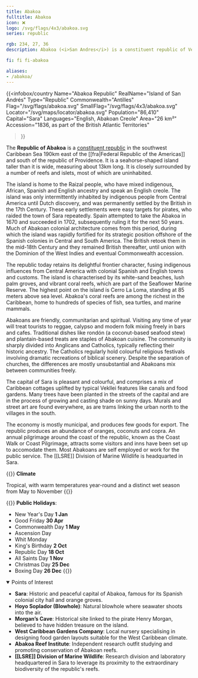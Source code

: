 ```yaml
---
title: Abakoa
fulltitle: Abakoa
icon: ❌
logo: /svg/flags/4x3/abakoa.svg
series: republic

rgb: 234, 27, 36
description: Abakoa (<i>San Andres</i>) is a constituent republic of Vekllei located in the western Caribbean Sea.

fi: fi fi-abakoa

aliases:
- /abakoa/
---
```

{{<infobox/country
     Name="Abakoa Republic"
     RealName="Island of San Andrés"
     Type="Republic"
     Commonwealth="Antilles"
     Flag="/svg/flags/abakoa.svg"
     SmallFlag="/svg/flags/4x3/abakoa.svg"
     Locator="/svg/maps/locator/abakoa.svg"
     Population="86,410"
     Capital="Sara"
     Languages="English, Abakoan Creole"
     Area="26 km²"
     Accession="1836, as part of the British Atlantic Territories"
 >}}

The <span class="fi fi-abakoa"></span> **Republic of Abakoa** is a [constituent republic](/republics/) in the southwest Caribbean Sea 190km east of the [[fra|Federal Republic of the Americas]] and south of the republic of Providence. It is a seahorse-shaped island taller than it is wide, measuring about 13km long. It is closely surrounded by a number of reefs and islets, most of which are uninhabited.

The island is home to the Raizal people, who have mixed indigenous, African, Spanish and English ancestry and speak an English creole. The island was only intermittently inhabited by indigenous people from Central America until Dutch discovery, and was permanently settled by the British in the 17th Century. These early settlements were easy targets for pirates, who raided the town of Sara repeatedly. Spain attempted to take the Abakoa in 1670 and succeeded in 1702, subsequently ruling it for the next 50 years. Much of Abakoan colonial architecture comes from this period, during which the island was rapidly fortified for its strategic position offshore of the Spanish colonies in Central and South America. The British retook them in the mid-18th Century and they remained British thereafter, until union with the Dominion of the West Indies and eventual Commonwealth accession.

The republic today retains its delightful frontier character, fusing indigenous influences from Central America with colonial Spanish and English towns and customs. The island is characterised by its white-sand beaches, lush palm groves, and vibrant coral reefs, which are part of the Seaflower Marine Reserve. The highest point on the island is Cerro La Loma, standing at 85 meters above sea level. Abakoa's coral reefs are among the richest in the Caribbean, home to hundreds of species of fish, sea turtles, and marine mammals.

Abakoans are friendly, communitarian and spiritual. Visiting any time of year will treat tourists to reggae, calypso and modern folk mixing freely in bars and cafes. Traditional dishes like rondón (a coconut-based seafood stew) and plantain-based treats are staples of Abakoan cuisine. The community is sharply divided into Anglicans and Catholics, typically reflecting their historic ancestry. The Catholics regularly hold colourful religious festivals involving dramatic recreations of biblical scenery. Despite the separation of churches, the differences are mostly unsubstantial and Abakoans mix between communities freely.

The capital of Sara is pleasant and colourful, and comprises a mix of Caribbean cottages uplifted by typical Vekllei features like canals and food gardens. Many trees have been planted in the streets of the capital and are in the process of growing and casting shade on sunny days. Murals and street art are found everywhere, as are trams linking the urban north to the villages in the south.

The economy is mostly municipal, and produces few goods for export. The republic produces an abundance of oranges, coconuts and copra. An annual pilgrimage around the coast of the republic, known as the Coast Walk or Coast Pilgrimage, attracts some visitors and inns have been set up to accomodate them. Most Abakoans are self employed or work for the public service. The [[LSRE]] Division of Marine Wildlife is headquarted in Sara.

{{<note table>}}
**Climate**

Tropical, with warm temperatures year-round and a distinct wet season from May to November
{{</note>}}

{{<note table>}}
**Public Holidays**:

* New Year's Day **1 Jan**
* Good Friday **30 Apr**
* Commonwealth Day **1 May**
* Ascension Day
* Whit Monday
* King's Birthday **2 Oct**
* Republic Day **18 Oct**
* All Saints Day **1 Nov**
* Christmas Day **25 Dec**
* Boxing Day **26 Dec**
{{</note>}}

<details open>
<summary>Points of Interest</summary>

- **Sara**: Historic and peaceful capital of Abakoa, famous for its Spanish colonial city hall and orange groves.
- **Hoyo Soplador (Blowhole)**: Natural blowhole where seawater shoots into the air.
- **Morgan’s Cave**: Historical site linked to the pirate Henry Morgan, believed to have hidden treasure on the island.
- **West Caribbean Gardens Company**: Local nursery specialising in designing food garden layouts suitable for the West Caribbean climate.
- **Abakoa Reef Institute**: Independent research outfit studying and promoting conservation of Abakoan reefs.
- **[[LSRE]] Division of Marine Wildlife**: Research division and laboratory headquartered in Sara to leverage its proximity to the extraordinary biodiversity of the republic's reefs.
</details>